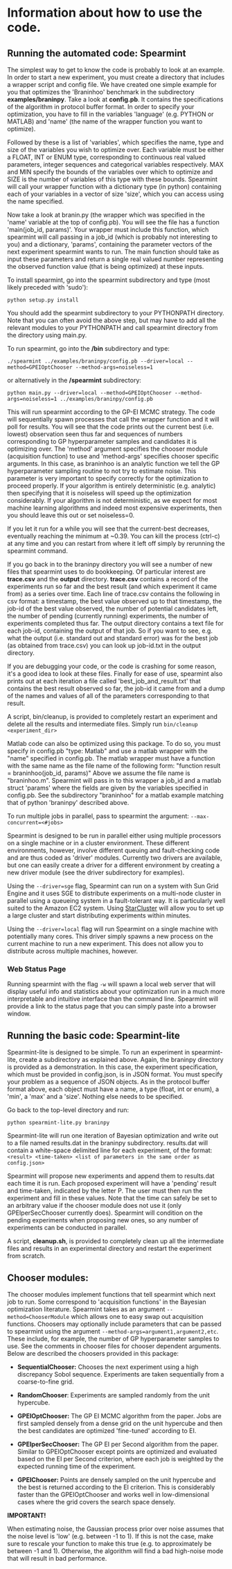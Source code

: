# Information about how to use the code.

Running the automated code: Spearmint
--------------------------------------------------------

The simplest way to get to know the code is probably to look at an
example.  In order to start a new experiment, you must create a directory 
that includes a wrapper script and config file.
We have created one simple example for you that optimizes the
'Braninhoo' benchmark in the subdirectory **examples/braninpy**.  Take a look at
**config.pb**.  It contains the specifications of the algorithm in
protocol buffer format.  In order to specify your optimization, you
have to fill in the variables 'language' (e.g. PYTHON or MATLAB) and
'name' (the name of the wrapper function you want to optimize).

Followed by these is a list of 'variables', which specifies the name,
type and size of the variables you wish to optimize over.  Each
variable must be either a FLOAT, INT or ENUM type, corresponding to
continuous real valued parameters, integer sequences and categorical
variables respectively.  MAX and MIN specify the bounds of the
variables over which to optimize and SIZE is the number of variables
of this type with these bounds.  Spearmint will call your wrapper
function with a dictionary type (in python) containing each of your
variables in a vector of size 'size', which you can access using the
name specified.  

Now take a look at branin.py (the wrapper which was
specified in the 'name' variable at the top of config.pb).  You will
see the file has a function 'main(job_id, params)'.  Your wrapper must
include this function, which spearmint will call passing in a job_id
(which is probably not interesting to you) and a dictionary, 'params',
containing the parameter vectors of the next experiment spearmint
wants to run.  The main function should take as input these parameters
and return a single real valued number representing the observed
function value (that is being optimized) at these inputs.

To install spearmint, go into the spearmint subdirectory and type (most likely preceded with 'sudo'):

	python setup.py install

You should add the spearmint subdirectory to your PYTHONPATH directory.  Note that you can often avoid the above step, but may have to add all the relevant modules to your PYTHONPATH and call spearmint directory from the directory using main.py.

To run spearmint, go into the **/bin** subdirectory and type:

	./spearmint ../examples/braninpy/config.pb --driver=local --method=GPEIOptChooser --method-args=noiseless=1

or alternatively in the **/spearmint** subdirectory:

	python main.py --driver=local --method=GPEIOptChooser --method-args=noiseless=1 ../examples/braninpy/config.pb

This will run spearmint according to the GP-EI MCMC strategy.  The code will sequentially spawn
processes that call the wrapper function and it will poll for results.
You will see that the code prints out the current best (i.e. lowest)
observation seen thus far and sequences of numbers corresponding to GP
hyperparameter samples and candidates it is optimizing over.  The
'method' argument specifies the chooser module (acquisition function)
to use and 'method-args' specifies chooser specific arguments.  In
this case, as braninhoo is an analytic function we tell the GP
hyperparameter sampling routine to not try to estimate noise.  This parameter is very important to specify correctly for the optimization to proceed properly.  If your algorithm is entirely deterministic (e.g. analytic) then specifying that it is noiseless will speed up the optimization considerably.  If your algorithm is not deterministic, as we expect for most machine learning algorithms and indeed most expensive experiments, then you should leave this out or set noiseless=0.

If you let it run for a while you will see that the current-best
decreases, eventually reaching the minimum at ~0.39. You can kill the
process (ctrl-c) at any time and you can restart from where it left off simply
by rerunning the spearmint command.

If you go back in to the braninpy directory you will see a number of
new files that spearmint uses to do bookkeeping.  Of particular
interest are **trace.csv** and the **output** directory.  **trace.csv**
contains a record of the experiments run so far and the best result
(and which experiment it came from) as a series over time.  Each line
of trace.csv contains the following in csv format: a timestamp, the
best value observed up to that timestamp, the job-id of the best value
observed, the number of potential candidates left, the number of
pending (currently running) experiments, the number of experiments
completed thus far.  The output directory contains a text file for
each job-id, containing the output of that job.  So if you want to
see, e.g. what the output (i.e. standard out and standard error) was
for the best job (as obtained from trace.csv) you can look up
job-id.txt in the output directory. 

 If you are debugging your code,
or the code is crashing for some reason, it's a good idea to look at
these files. Finally for ease of use, spearmint also prints out at
each iteration a file called 'best_job_and_result.txt' that contains the
best result observed so far, the job-id it came from and a dump of 
the names and values of all of the parameters corresponding to that result.

A script, bin/cleanup, is provided to completely restart an experiment
and delete all the results and intermediate files.  Simply run
`bin/cleanup <experiment_dir>`

Matlab code can also be optimized using this package. To do so, you
must specify in config.pb "type: Matlab" and use a matlab wrapper with
the "name" specified in config.pb.  The matlab wrapper must have a
function with the same name as the file name of the following form:
"function result = braninhoo(job_id, params)" Above we assume the file
name is "braninhoo.m".  Spearmint will pass in to this wrapper a
job_id and a matlab struct 'params' where the fields are given by the
variables specified in config.pb.  See the subdirectory "braninhoo"
for a matlab example matching that of python 'braninpy' described
above.

To run multiple jobs in parallel, pass to spearmint the argument:
`--max-concurrent=<#jobs>`

Spearmint is designed to be run in parallel either using multiple processors on a single machine or in a cluster environment.  These different environments, however, involve different queuing and fault-checking code and are thus coded as 'driver' modules.  Currently two drivers are available, but one can easily create a driver for a different environment by creating a new driver module (see the driver subdirectory for examples).

Using the `--driver=sge` flag, Spearmint can run on a system with Sun Grid Engine and it uses SGE to distribute experiments on a multi-node cluster in parallel using a queueing system in a fault-tolerant way.  It is particularly
well suited to the Amazon EC2 system.  Using [StarCluster](http://star.mit.edu/cluster/) will allow you to set up a large cluster and start distributing experiments within minutes.

Using the `--driver=local` flag will run Spearmint on a single machine with potentially many cores.  This driver simply spawns a new process on the current machine to run a new experiment.  This does not allow you to distribute across multiple machines, however.

### Web Status Page
Running spearmint with the flag `-w` will spawn a local web server that will display useful info and statistics about your optimization run in a much more interpretable and intuitive interface than the command line.  Spearmint will provide a link to the status page that you can simply paste into a browser window.


Running the basic code: Spearmint-lite 
---------------------------------------

Spearmint-lite is designed to be simple.  To run an experiment in
spearmint-lite, create a subdirectory as explained above.  Again, the
braninpy directory is provided as a demonstration.  In this case, the
experiment specification, which must be provided in config.json, is in
JSON format.  You must specify your problem as a sequence of JSON
objects.  As in the protocol buffer format above, each object must
have a name, a type (float, int or enum), a 'min', a 'max' and a
'size'. Nothing else needs to be specified.  

Go back to the top-level directory and run: 

	python spearmint-lite.py braninpy

Spearmint-lite will run one iteration of Bayesian
optimization and write out to a file named results.dat in the braninpy
subdirectory.  results.dat will contain a white-space delimited line
for each experiment, of the format: 
`<result> <time-taken> <list of parameters in the same order as config.json>`

Spearmint will propose new experiments and append them to results.dat each 
time it is run. Each proposed experiment will have a 'pending' result and 
time-taken, indicated by the letter P. The user must then run the experiment 
and fill in these values. Note that the time can safely be set to an arbitrary
value if the chooser module does not use it (only GPEIperSecChooser currently 
does). Spearmint will condition on the pending experiments when proposing new 
ones, so any number of experiments can be conducted in parallel.

A script, **cleanup.sh**, is provided to completely clean up all the intermediate
files and results in an experimental directory and restart the
experiment from scratch.

Chooser modules:
--------------- 

The chooser modules implement functions that tell spearmint which next
job to run.  Some correspond to 'acquisition functions' in the
Bayesian optimization literature.  Spearmint takes as an argument
`--method=ChooserModule` which allows one to easy swap out acquisition
functions. Choosers may optionally include parameters that can be
passed to spearmint using the argument
`--method-args=argument1,argument2,etc`.  These include, for example, the
number of GP hyperparameter samples to use. See the comments in
chooser files for chooser dependent arguments.  Below are described
the choosers provided in this package:

* **SequentialChooser:** Chooses the next experiment using a high
discrepancy Sobol sequence.  Experiments are taken sequentially from a
coarse-to-fine grid.

* **RandomChooser**: Experiments are sampled randomly from the unit hypercube.

* **GPEIOptChooser:** The GP EI MCMC algorithm from the paper. Jobs 
are first sampled densely from a dense grid on the unit hypercube
and then the best candidates are optimized 'fine-tuned' according
to EI.

* **GPEIperSecChooser:** The GP EI per Second algorithm from the paper.
Similar to GPEIOptChooser except points are optimized and evaluated
based on the EI per Second criterion, where each job is weighted
by the expected running time of the experiment.

* **GPEIChooser:** Points are densely sampled on the unit hypercube and the
best is returned according to the EI criterion.  This is considerably
faster than the GPEIOptChooser and works well in low-dimensional cases
where the grid covers the search space densely.

**IMPORTANT!**

When estimating noise, the Gaussian process prior over noise assumes
that the noise level is 'low' (e.g. between -1 to 1). If this is not
the case, make sure to rescale your function to make this true
(e.g. to approximately be between -1 and 1).  Otherwise, the algorithm
will find a bad high-noise mode that will result in bad performance.
